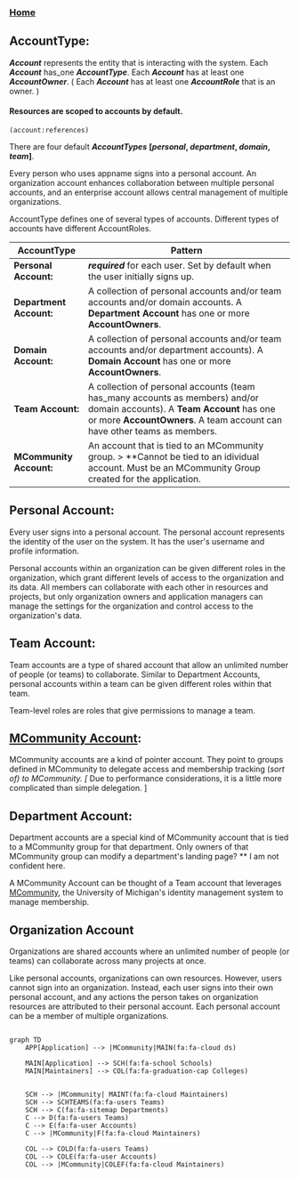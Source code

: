### [Home](./README.md)

## AccountType:

***Account*** represents the entity that is interacting with the system. Each ***Account*** has_one ***AccountType***. Each ***Account*** has at least one ***AccountOwner***. ( Each ***Account*** has at least one ***AccountRole*** that is an owner. )

#### Resources are scoped to accounts by default. 
```(account:references)```

There are four default ***AccountTypes***  **[*personal*, *department*, *domain*, *team*]**. 

Every person who uses appname signs into a personal account. An organization account enhances collaboration between multiple personal accounts, and an enterprise account allows central management of multiple organizations.

AccountType defines one of several types of accounts. Different types of accounts have different AccountRoles. 


| **AccountType**         | **Pattern**                                                                      |
|-------------------------|----------------------------------------------------------------------------------|
| **Personal Account:**   | ***required*** for each user. Set by default when the user initially signs up.   |
| **Department Account:** | A collection of personal accounts and/or team accounts and/or domain accounts. A **Department Account** has one or more **AccountOwners**. |
| **Domain Account:**     | A collection of personal accounts and/or team accounts and/or department accounts). A **Domain Account** has one or more **AccountOwners**. |
| **Team Account:**       | A collection of personal accounts (team has_many accounts as members) and/or domain accounts). A **Team Account** has one or more **AccountOwners**. A team account can have other teams as members.|
| **MCommunity Account:**       | An account that is tied to an MCommunity group.  > **Cannot be tied to an idividual account. Must be an MCommunity Group created for the application. |

## Personal Account: 
Every user signs into a personal account. The personal account represents the identity of the user on the system. It has the user's username and profile information.

Personal accounts within an organization can be given different roles in the organization, which grant different levels of access to the organization and its data. All members can collaborate with each other in resources and projects, but only organization owners and application managers can manage the settings for the organization and control access to the organization's data. 


## Team Account:
Team accounts are a type of shared account that allow an unlimited number of people (or teams) to collaborate. Similar to Department Accounts, personal accounts within a team can be given different roles within that team. 

Team-level roles are roles that give permissions to manage a team. 

## [MCommunity Account](MCommunity.md): 

MCommunity accounts are a kind of pointer account. They point to groups defined in MCommunity to delegate access and membership tracking (*sort of) to MCommunity. [* Due to performance considerations, it is a little more complicated than simple delegation. ] 

## Department Account:
Department accounts are a special kind of MCommunity account that is tied to a MCommunity group for that department. Only owners of that MCommunity group can modify a department's landing page?  ** I am not confident here. 


A MCommunity Account can be thought of a Team account that leverages [MCommunity](https://mcommunity.umich.edu), the University of Michigan's identity management system to manage membership. 

## Organization Account

Organizations are shared accounts where an unlimited number of people (or teams) can collaborate across many projects at once.

Like personal accounts, organizations can own resources. However, users cannot sign into an organization. Instead, each user signs into their own personal account, and any actions the person takes on organization resources are attributed to their personal account. Each personal account can be a member of multiple organizations.


```mermaid

graph TD
    APP[Application] --> |MCommunity|MAIN(fa:fa-cloud ds)

    MAIN[Application] --> SCH(fa:fa-school Schools) 
    MAIN[Maintainers] --> COL(fa:fa-graduation-cap Colleges) 
    
    
    SCH --> |MCommunity| MAINT(fa:fa-cloud Maintainers)
    SCH --> SCHTEAMS(fa:fa-users Teams)
    SCH --> C(fa:fa-sitemap Departments)
    C --> D(fa:fa-users Teams)
    C --> E(fa:fa-user Accounts)
    C --> |MCommunity|F(fa:fa-cloud Maintainers)

    COL --> COLD(fa:fa-users Teams)
    COL --> COLE(fa:fa-user Accounts)
    COL --> |MCommunity|COLEF(fa:fa-cloud Maintainers)

